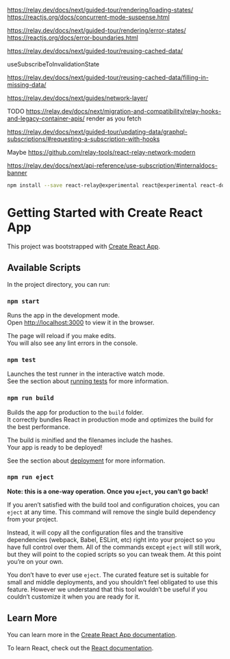 https://relay.dev/docs/next/guided-tour/rendering/loading-states/
https://reactjs.org/docs/concurrent-mode-suspense.html

https://relay.dev/docs/next/guided-tour/rendering/error-states/
https://reactjs.org/docs/error-boundaries.html

https://relay.dev/docs/next/guided-tour/reusing-cached-data/

useSubscribeToInvalidationState

https://relay.dev/docs/next/guided-tour/reusing-cached-data/filling-in-missing-data/

https://relay.dev/docs/next/guides/network-layer/

TODO https://relay.dev/docs/next/migration-and-compatibility/relay-hooks-and-legacy-container-apis/
render as you fetch

https://relay.dev/docs/next/guided-tour/updating-data/graphql-subscriptions/#requesting-a-subscription-with-hooks

Maybe https://github.com/relay-tools/react-relay-network-modern

https://relay.dev/docs/next/api-reference/use-subscription/#internaldocs-banner


```bash
npm install --save react-relay@experimental react@experimental react-dom@experimental @material-ui/core@next @material-ui/system@next @material-ui/lab@next react-router-dom@next
```

# Getting Started with Create React App

This project was bootstrapped with [Create React App](https://github.com/facebook/create-react-app).

## Available Scripts

In the project directory, you can run:

### `npm start`

Runs the app in the development mode.\
Open [http://localhost:3000](http://localhost:3000) to view it in the browser.

The page will reload if you make edits.\
You will also see any lint errors in the console.

### `npm test`

Launches the test runner in the interactive watch mode.\
See the section about [running tests](https://facebook.github.io/create-react-app/docs/running-tests) for more information.

### `npm run build`

Builds the app for production to the `build` folder.\
It correctly bundles React in production mode and optimizes the build for the best performance.

The build is minified and the filenames include the hashes.\
Your app is ready to be deployed!

See the section about [deployment](https://facebook.github.io/create-react-app/docs/deployment) for more information.

### `npm run eject`

**Note: this is a one-way operation. Once you `eject`, you can’t go back!**

If you aren’t satisfied with the build tool and configuration choices, you can `eject` at any time. This command will remove the single build dependency from your project.

Instead, it will copy all the configuration files and the transitive dependencies (webpack, Babel, ESLint, etc) right into your project so you have full control over them. All of the commands except `eject` will still work, but they will point to the copied scripts so you can tweak them. At this point you’re on your own.

You don’t have to ever use `eject`. The curated feature set is suitable for small and middle deployments, and you shouldn’t feel obligated to use this feature. However we understand that this tool wouldn’t be useful if you couldn’t customize it when you are ready for it.

## Learn More

You can learn more in the [Create React App documentation](https://facebook.github.io/create-react-app/docs/getting-started).

To learn React, check out the [React documentation](https://reactjs.org/).
